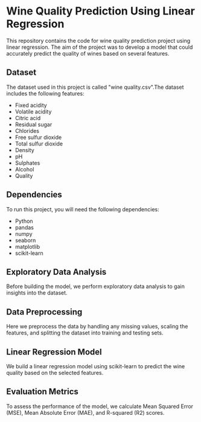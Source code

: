 # Wine Quality Prediction Using Linear Regression

This repository contains the code for wine quality prediction project using linear regression. The aim of the project was to develop a model that could accurately predict the quality of wines based on several features.

## Dataset
The dataset used in this project is called "wine quality.csv".The dataset includes the following features:

+ Fixed acidity
+ Volatile acidity
+ Citric acid
+ Residual sugar
+ Chlorides
+ Free sulfur dioxide
+ Total sulfur dioxide
+ Density
+ pH
+ Sulphates
+ Alcohol
+ Quality

## Dependencies
To run this project, you will need the following dependencies:

+ Python
+ pandas
+ numpy
+ seaborn
+ matplotlib
+ scikit-learn

## Exploratory Data Analysis
Before building the model, we perform exploratory data analysis to gain insights into the dataset.

## Data Preprocessing
Here we preprocess the data by handling any missing values, scaling the features, and splitting the dataset into training and testing sets.

## Linear Regression Model
We build a linear regression model using scikit-learn to predict the wine quality based on the selected features.

## Evaluation Metrics
To assess the performance of the model, we calculate Mean Squared Error (MSE), Mean Absolute Error (MAE), and R-squared (R2) scores.
